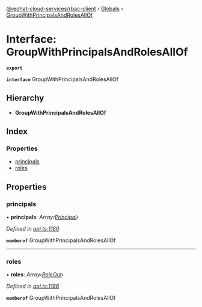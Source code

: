 [@redhat-cloud-services/rbac-client](../README.md) › [Globals](../globals.md) › [GroupWithPrincipalsAndRolesAllOf](groupwithprincipalsandrolesallof.md)

# Interface: GroupWithPrincipalsAndRolesAllOf

**`export`** 

**`interface`** GroupWithPrincipalsAndRolesAllOf

## Hierarchy

* **GroupWithPrincipalsAndRolesAllOf**

## Index

### Properties

* [principals](groupwithprincipalsandrolesallof.md#principals)
* [roles](groupwithprincipalsandrolesallof.md#roles)

## Properties

###  principals

• **principals**: *Array‹[Principal](principal.md)›*

*Defined in [api.ts:1180](https://github.com/RedHatInsights/javascript-clients/blob/master/packages/rbac/api.ts#L1180)*

**`memberof`** GroupWithPrincipalsAndRolesAllOf

___

###  roles

• **roles**: *Array‹[RoleOut](roleout.md)›*

*Defined in [api.ts:1186](https://github.com/RedHatInsights/javascript-clients/blob/master/packages/rbac/api.ts#L1186)*

**`memberof`** GroupWithPrincipalsAndRolesAllOf
